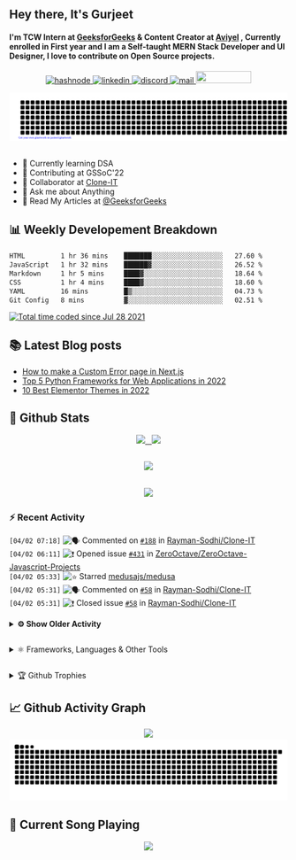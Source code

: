 ## Hey there, It's Gurjeet
#### I'm TCW Intern at [GeeksforGeeks](https://www.geeksforgeeks.org/) & Content Creator at [Aviyel](https://aviyel.com/discussions) , Currently enrolled in First year and I am a Self-taught MERN Stack Developer and UI Designer, I love to contribute on Open Source projects. 

<p align="center">
    <a href="https://gurjeet.hashnode.dev/" target="_blank">
    <img src="https://img.shields.io/badge/@gurjeetsingh-5C87FE?style=for-the-badge&logo=hashnode&logoColor=white" width="130" height="22" alt="hashnode">
    <a href="https://www.linkedin.com/in/gurjeet-singh-virdee-25a476199/" target="_blank">
    <img src="https://img.shields.io/badge/Gurjeet%20Singh%20Virdee-1976D2?style=for-the-badge&logo=linkedin&logoColor=white" width="150" height="22" alt="linkedin">
    <a href="https://discordapp.com/users/916597112882495510" target="_blank">
    <img src="https://img.shields.io/badge/@Guri-5865F2?style=for-the-badge&logo=discord&logoColor=white" width="80" height="22" alt="discord">
    <a href="https://leetcode.com/gurjeetsinghvirdee/" target="_blank">
    <img src="https://img.shields.io/badge/@gurjeetsinghvirdee-FFA116?style=for-the-badge&logo=leetcode&logoColor=white" width="150" height="22" alt="mail">
    <a href = "mailto: gurjeetsinghvirdee@gmail.com" target="_blank"><img src="https://img.shields.io/badge/Say, Hello-D74E43?style=for-the-badge&logo=gmail&logoColor=white" width="100" height="22"></a>
 </p>
 
<p align="center">
    <img src="https://github.com/gurjeetsinghvirdee/gurjeetsinghvirdee/blob/main/gitartwork.svg" />
</p>    
   
 
##         
        
<ul align="left">
  <li> 🏫 Currently learning DSA </li>
  <li> 💜 Contributing at GSSoC'22 </li>
  <li> 🤝 Collaborator at <a href="https://github.com/Rayman-Sodhi/Clone-IT"> Clone-IT </a></li>
  <li> 💬 Ask me about Anything </li>
  <li> 📕 Read My Articles at 
   <a href="https://auth.geeksforgeeks.org/user/gurjeetsinghvirdee/articles" target="_blank">@GeeksforGeeks</a>
 </li>
</ul>  
        
##        
  
## 📊 Weekly Developement Breakdown
  
<!--START_SECTION:waka-->

```text
HTML         1 hr 36 mins    ███████░░░░░░░░░░░░░░░░░░   27.60 %
JavaScript   1 hr 32 mins    ██████▓░░░░░░░░░░░░░░░░░░   26.52 %
Markdown     1 hr 5 mins     ████▓░░░░░░░░░░░░░░░░░░░░   18.64 %
CSS          1 hr 4 mins     ████▓░░░░░░░░░░░░░░░░░░░░   18.60 %
YAML         16 mins         █▒░░░░░░░░░░░░░░░░░░░░░░░   04.73 %
Git Config   8 mins          ▓░░░░░░░░░░░░░░░░░░░░░░░░   02.51 %
```

<!--END_SECTION:waka--> 

<a href="https://wakatime.com/@ff7098eb-56b3-4619-bbbb-86aad0fce365"><img src="https://wakatime.com/badge/user/ff7098eb-56b3-4619-bbbb-86aad0fce365.svg?style=for-the-badge" alt="Total time coded since Jul 28 2021" /></a>
  
    
## 📚 Latest Blog posts
<!-- BLOG-POST-LIST:START -->
- [How to make a Custom Error page in Next.js](https://gurjeet.hashnode.dev/how-to-make-a-custom-error-page-in-nextjs)
- [Top 5 Python Frameworks for Web Applications in 2022](https://gurjeet.hashnode.dev/top-5-python-frameworks-for-web-applications-in-2022)
- [10 Best Elementor Themes in 2022](https://gurjeet.hashnode.dev/10-best-elementor-themes-in-2022)
<!-- BLOG-POST-LIST:END -->  
  
##
        
## 💫 Github Stats
        
<div align="center">
 <a href="https://github-readme-streak-stats.herokuapp.com/?user=gurjeetsinghvirdee&theme=synthwave" target="_blank">
   <img width="45%" src="https://github-readme-streak-stats.herokuapp.com/?user=gurjeetsinghvirdee&theme=synthwave" /> &nbsp;
 </a>
    
 <a href="https://github-readme-stats.vercel.app/api?username=gurjeetsinghvirdee&show_icons=true&theme=synthwave&include_all_commits=true" target="_blank">
  <img width="45%" src="https://github-readme-stats.vercel.app/api?username=gurjeetsinghvirdee&show_icons=true&theme=synthwave&include_all_commits=true" />
 </a>
</div>      
  
##
        
<div align="center">
   <a href="https://github-readme-stats.vercel.app/api/top-langs/?username=gurjeetsinghvirdee&layout=compact&hide=html&theme=synthwave" target="_blank">
       <img width="43%" src="https://github-readme-stats.vercel.app/api/top-langs/?username=gurjeetsinghvirdee&layout=compact&&theme=synthwave" />  
   </a> 
</div>   

##        
  
<p align="center">
  <img src="https://github-profile-summary-cards.vercel.app/api/cards/profile-details?username=gurjeetsinghvirdee&theme=dracula&hide_border=true" />
</p>
        
### ⚡ Recent Activity     
        
<!--START_SECTION:activity-->  
`[04/02 07:18]` <img alt="🗣" src="https://github.com/cheesits456/github-activity-readme/raw/master/icons/comment.png" align="top" height="18"> Commented on [`#188`](https://github.com//Rayman-Sodhi/Clone-IT/issues/188 'Title: Add a CodePen Clone ') in [Rayman-Sodhi/Clone-IT](https://github.com/Rayman-Sodhi/Clone-IT)  
`[04/02 06:11]` <img alt="❗️" src="https://github.com/cheesits456/github-activity-readme/raw/master/icons/issue.png" align="top" height="18"> Opened issue [`#431`](https://github.com//ZeroOctave/ZeroOctave-Javascript-Projects/issues/431 'Add 2048 game') in [ZeroOctave/ZeroOctave-Javascript-Projects](https://github.com/ZeroOctave/ZeroOctave-Javascript-Projects)  
`[04/02 05:33]` <img alt="⭐" src="https://github.com/cheesits456/github-activity-readme/raw/master/icons/star.png" align="top" height="18"> Starred [medusajs/medusa](https://github.com/medusajs/medusa)  
`[04/02 05:31]` <img alt="🗣" src="https://github.com/cheesits456/github-activity-readme/raw/master/icons/comment.png" align="top" height="18"> Commented on [`#58`](https://github.com//Rayman-Sodhi/Clone-IT/issues/58 'Confirmed password not hidden') in [Rayman-Sodhi/Clone-IT](https://github.com/Rayman-Sodhi/Clone-IT)  
`[04/02 05:31]` <img alt="❗️" src="https://github.com/cheesits456/github-activity-readme/raw/master/icons/issue.png" align="top" height="18"> Closed issue [`#58`](https://github.com//Rayman-Sodhi/Clone-IT/issues/58 'Confirmed password not hidden') in [Rayman-Sodhi/Clone-IT](https://github.com/Rayman-Sodhi/Clone-IT)  

<details><summary><b> ⚙️ Show Older Activity</b></summary>

`[04/02 05:29]` <img alt="❗️" src="https://github.com/cheesits456/github-activity-readme/raw/master/icons/issue.png" align="top" height="18"> Closed issue [`#236`](https://github.com//Rayman-Sodhi/Clone-IT/issues/236 'Add Instagram Clone ') in [Rayman-Sodhi/Clone-IT](https://github.com/Rayman-Sodhi/Clone-IT)  
`[04/02 05:29]` <img alt="🗣" src="https://github.com/cheesits456/github-activity-readme/raw/master/icons/comment.png" align="top" height="18"> Commented on [`#236`](https://github.com//Rayman-Sodhi/Clone-IT/issues/236 'Add Instagram Clone ') in [Rayman-Sodhi/Clone-IT](https://github.com/Rayman-Sodhi/Clone-IT)  
`[04/02 04:34]` <img alt="❗️" src="https://github.com/cheesits456/github-activity-readme/raw/master/icons/issue.png" align="top" height="18"> Closed issue [`#214`](https://github.com//Rayman-Sodhi/Clone-IT/issues/214 'Create: Kali.org Homepage Clone') in [Rayman-Sodhi/Clone-IT](https://github.com/Rayman-Sodhi/Clone-IT)  
`[04/02 04:33]` <img alt="📝" src="https://github.com/cheesits456/github-activity-readme/raw/master/icons/commit.png" align="top" height="18"> Made `2` commits in [Rayman-Sodhi/Clone-IT](https://github.com/Rayman-Sodhi/Clone-IT)  
`[04/02 04:33]` <img alt="🎉" src="https://github.com/cheesits456/github-activity-readme/raw/master/icons/merge.png" align="top" height="18"> Merged PR [`#235`](https://github.com//Rayman-Sodhi/Clone-IT/pull/235 'kali-org-homepage-clone') in [Rayman-Sodhi/Clone-IT](https://github.com/Rayman-Sodhi/Clone-IT)  
`[04/02 04:33]` <img alt="🔍" src="https://github.com/cheesits456/github-activity-readme/raw/master/icons/review.png" align="top" height="18"> Reviewed [`#235`](https://github.com//Rayman-Sodhi/Clone-IT/pull/235 'kali-org-homepage-clone') in [Rayman-Sodhi/Clone-IT](https://github.com/Rayman-Sodhi/Clone-IT)  
`[04/01 21:46]` <img alt="❗️" src="https://github.com/cheesits456/github-activity-readme/raw/master/icons/issue.png" align="top" height="18"> Opened issue [`#279`](https://github.com//surajm-333/Ace-The-FrontEnd/issues/279 'Add Amazon Clone') in [surajm-333/Ace-The-FrontEnd](https://github.com/surajm-333/Ace-The-FrontEnd)  
`[04/01 21:41]` <img alt="❗️" src="https://github.com/cheesits456/github-activity-readme/raw/master/icons/issue.png" align="top" height="18"> Opened issue [`#254`](https://github.com//abhijeet007rocks8/Dev-Scripts/issues/254 '3d Layered Effect') in [abhijeet007rocks8/Dev-Scripts](https://github.com/abhijeet007rocks8/Dev-Scripts)  
`[04/01 21:39]` <img alt="❗️" src="https://github.com/cheesits456/github-activity-readme/raw/master/icons/issue.png" align="top" height="18"> Opened issue [`#253`](https://github.com//abhijeet007rocks8/Dev-Scripts/issues/253 'Add Todo App') in [abhijeet007rocks8/Dev-Scripts](https://github.com/abhijeet007rocks8/Dev-Scripts)  
`[04/01 21:35]` <img alt="🗣" src="https://github.com/cheesits456/github-activity-readme/raw/master/icons/comment.png" align="top" height="18"> Commented on [`#234`](https://github.com//Rayman-Sodhi/Clone-IT/issues/234 'Add Amazon Clone') in [Rayman-Sodhi/Clone-IT](https://github.com/Rayman-Sodhi/Clone-IT)  
`[04/01 21:34]` <img alt="❗️" src="https://github.com/cheesits456/github-activity-readme/raw/master/icons/issue.png" align="top" height="18"> Opened issue [`#234`](https://github.com//Rayman-Sodhi/Clone-IT/issues/234 'Add Amazon Clone') in [Rayman-Sodhi/Clone-IT](https://github.com/Rayman-Sodhi/Clone-IT)  
`[04/01 20:57]` <img alt="📝" src="https://github.com/cheesits456/github-activity-readme/raw/master/icons/commit.png" align="top" height="18"> Made `1` commit in [gurjeetsinghvirdee/Dev-Scripts](https://github.com/gurjeetsinghvirdee/Dev-Scripts)  
`[04/01 20:53]` <img alt="✅" src="https://github.com/cheesits456/github-activity-readme/raw/master/icons/pr-open.png" align="top" height="18"> Opened PR [`#250`](https://github.com//abhijeet007rocks8/Dev-Scripts/pull/250 '2048 game clone added') in [abhijeet007rocks8/Dev-Scripts](https://github.com/abhijeet007rocks8/Dev-Scripts)  
`[04/01 20:49]` <img alt="📂" src="https://github.com/cheesits456/github-activity-readme/raw/master/icons/create-branch.png" align="top" height="18"> Created branch [`2048`](https://github.com/gurjeetsinghvirdee/Dev-Scripts/tree/2048) in [gurjeetsinghvirdee/Dev-Scripts](https://github.com/gurjeetsinghvirdee/Dev-Scripts)  
`[04/01 20:15]` <img alt="❗️" src="https://github.com/cheesits456/github-activity-readme/raw/master/icons/issue.png" align="top" height="18"> Opened issue [`#249`](https://github.com//abhijeet007rocks8/Dev-Scripts/issues/249 'Add Amazon Clone') in [abhijeet007rocks8/Dev-Scripts](https://github.com/abhijeet007rocks8/Dev-Scripts)  
`[04/01 20:02]` <img alt="📝" src="https://github.com/cheesits456/github-activity-readme/raw/master/icons/commit.png" align="top" height="18"> Made `2` commits in [gurjeetsinghvirdee/Dev-Scripts](https://github.com/gurjeetsinghvirdee/Dev-Scripts)  
`[04/01 19:57]` <img alt="📝" src="https://github.com/cheesits456/github-activity-readme/raw/master/icons/commit.png" align="top" height="18"> Made `2` commits in [gurjeetsinghvirdee/gurjeetsinghvirdee](https://github.com/gurjeetsinghvirdee/gurjeetsinghvirdee)  
`[04/01 19:36]` <img alt="🗣" src="https://github.com/cheesits456/github-activity-readme/raw/master/icons/comment.png" align="top" height="18"> Commented on [`#233`](https://github.com//Rayman-Sodhi/Clone-IT/issues/233 'Clones linked') in [Rayman-Sodhi/Clone-IT](https://github.com/Rayman-Sodhi/Clone-IT)  
`[04/01 19:28]` <img alt="📝" src="https://github.com/cheesits456/github-activity-readme/raw/master/icons/commit.png" align="top" height="18"> Made `4` commits in [gurjeetsinghvirdee/Clone-IT](https://github.com/gurjeetsinghvirdee/Clone-IT)  
`[04/01 18:50]` <img alt="🗣" src="https://github.com/cheesits456/github-activity-readme/raw/master/icons/comment.png" align="top" height="18"> Commented on [`#150`](https://github.com//Rayman-Sodhi/Clone-IT/issues/150 'Add some new features in FAQ page') in [Rayman-Sodhi/Clone-IT](https://github.com/Rayman-Sodhi/Clone-IT)  
`[04/01 18:49]` <img alt="🗣" src="https://github.com/cheesits456/github-activity-readme/raw/master/icons/comment.png" align="top" height="18"> Commented on [`#150`](https://github.com//Rayman-Sodhi/Clone-IT/issues/150 'Add some new features in FAQ page') in [Rayman-Sodhi/Clone-IT](https://github.com/Rayman-Sodhi/Clone-IT)  
`[04/01 18:31]` <img alt="📝" src="https://github.com/cheesits456/github-activity-readme/raw/master/icons/commit.png" align="top" height="18"> Made `1` commit in [gurjeetsinghvirdee/Clone-IT](https://github.com/gurjeetsinghvirdee/Clone-IT)  
`[04/01 17:42]` <img alt="✅" src="https://github.com/cheesits456/github-activity-readme/raw/master/icons/pr-open.png" align="top" height="18"> Opened PR [`#233`](https://github.com//Rayman-Sodhi/Clone-IT/pull/233 'Clones linked') in [Rayman-Sodhi/Clone-IT](https://github.com/Rayman-Sodhi/Clone-IT)  
`[04/01 17:37]` <img alt="📝" src="https://github.com/cheesits456/github-activity-readme/raw/master/icons/commit.png" align="top" height="18"> Made `86` commits in [gurjeetsinghvirdee/Clone-IT](https://github.com/gurjeetsinghvirdee/Clone-IT)  
`[04/01 15:20]` <img alt="❗️" src="https://github.com/cheesits456/github-activity-readme/raw/master/icons/issue.png" align="top" height="18"> Closed issue [`#227`](https://github.com//abhijeet007rocks8/Dev-Scripts/issues/227 'Google Search Engine Clone ') in [abhijeet007rocks8/Dev-Scripts](https://github.com/abhijeet007rocks8/Dev-Scripts)  
`[04/01 15:18]` <img alt="❗️" src="https://github.com/cheesits456/github-activity-readme/raw/master/icons/issue.png" align="top" height="18"> Opened issue [`#241`](https://github.com//abhijeet007rocks8/Dev-Scripts/issues/241 'add 2048 game ') in [abhijeet007rocks8/Dev-Scripts](https://github.com/abhijeet007rocks8/Dev-Scripts)  
`[04/01 15:09]` <img alt="🗣" src="https://github.com/cheesits456/github-activity-readme/raw/master/icons/comment.png" align="top" height="18"> Commented on [`#232`](https://github.com//Rayman-Sodhi/Clone-IT/issues/232 'link cloned projects') in [Rayman-Sodhi/Clone-IT](https://github.com/Rayman-Sodhi/Clone-IT)  
`[04/01 15:09]` <img alt="❗️" src="https://github.com/cheesits456/github-activity-readme/raw/master/icons/issue.png" align="top" height="18"> Opened issue [`#232`](https://github.com//Rayman-Sodhi/Clone-IT/issues/232 'link cloned projects') in [Rayman-Sodhi/Clone-IT](https://github.com/Rayman-Sodhi/Clone-IT)  
`[04/01 14:55]` <img alt="🗣" src="https://github.com/cheesits456/github-activity-readme/raw/master/icons/comment.png" align="top" height="18"> Commented on [`#231`](https://github.com//Rayman-Sodhi/Clone-IT/issues/231 'Twitch Homepage Clone') in [Rayman-Sodhi/Clone-IT](https://github.com/Rayman-Sodhi/Clone-IT)  
`[04/01 14:55]` <img alt="🗣" src="https://github.com/cheesits456/github-activity-readme/raw/master/icons/comment.png" align="top" height="18"> Commented on [`#231`](https://github.com//Rayman-Sodhi/Clone-IT/issues/231 'Twitch Homepage Clone') in [Rayman-Sodhi/Clone-IT](https://github.com/Rayman-Sodhi/Clone-IT)  
`[04/01 14:53]` <img alt="📂" src="https://github.com/cheesits456/github-activity-readme/raw/master/icons/create-branch.png" align="top" height="18"> Created branch [`master`](https://github.com/gurjeetsinghvirdee/2048-game/tree/master) in [gurjeetsinghvirdee/2048-game](https://github.com/gurjeetsinghvirdee/2048-game)  
`[04/01 14:35]` <img alt="➕" src="https://github.com/cheesits456/github-activity-readme/raw/master/icons/create-repo.png" align="top" height="18"> Created repository [gurjeetsinghvirdee/2048-game](https://github.com/gurjeetsinghvirdee/2048-game)  
`[04/01 14:20]` <img alt="❗️" src="https://github.com/cheesits456/github-activity-readme/raw/master/icons/issue.png" align="top" height="18"> Closed issue [`#6`](https://github.com//gurjeetsinghvirdee/gurjeetsinghvirdee/issues/6 'feat: demo') in [gurjeetsinghvirdee/gurjeetsinghvirdee](https://github.com/gurjeetsinghvirdee/gurjeetsinghvirdee)  
`[04/01 14:19]` <img alt="❗️" src="https://github.com/cheesits456/github-activity-readme/raw/master/icons/issue.png" align="top" height="18"> Opened issue [`#6`](https://github.com//gurjeetsinghvirdee/gurjeetsinghvirdee/issues/6 'feat: demo') in [gurjeetsinghvirdee/gurjeetsinghvirdee](https://github.com/gurjeetsinghvirdee/gurjeetsinghvirdee)  
`[04/01 14:18]` <img alt="❗️" src="https://github.com/cheesits456/github-activity-readme/raw/master/icons/issue.png" align="top" height="18"> Closed issue [`#5`](https://github.com//gurjeetsinghvirdee/gurjeetsinghvirdee/issues/5 'contributor: add project') in [gurjeetsinghvirdee/gurjeetsinghvirdee](https://github.com/gurjeetsinghvirdee/gurjeetsinghvirdee)  
`[04/01 14:17]` <img alt="❗️" src="https://github.com/cheesits456/github-activity-readme/raw/master/icons/issue.png" align="top" height="18"> Opened issue [`#5`](https://github.com//gurjeetsinghvirdee/gurjeetsinghvirdee/issues/5 'contributor: add project') in [gurjeetsinghvirdee/gurjeetsinghvirdee](https://github.com/gurjeetsinghvirdee/gurjeetsinghvirdee)  
`[04/01 14:13]` <img alt="📝" src="https://github.com/cheesits456/github-activity-readme/raw/master/icons/commit.png" align="top" height="18"> Made `3` commits in [gurjeetsinghvirdee/gurjeetsinghvirdee](https://github.com/gurjeetsinghvirdee/gurjeetsinghvirdee)  
`[04/01 14:06]` <img alt="🗣" src="https://github.com/cheesits456/github-activity-readme/raw/master/icons/comment.png" align="top" height="18"> Commented on [`#4`](https://github.com//gurjeetsinghvirdee/gurjeetsinghvirdee/issues/4 'testing') in [gurjeetsinghvirdee/gurjeetsinghvirdee](https://github.com/gurjeetsinghvirdee/gurjeetsinghvirdee)  
`[04/01 14:06]` <img alt="❗️" src="https://github.com/cheesits456/github-activity-readme/raw/master/icons/issue.png" align="top" height="18"> Closed issue [`#4`](https://github.com//gurjeetsinghvirdee/gurjeetsinghvirdee/issues/4 'testing') in [gurjeetsinghvirdee/gurjeetsinghvirdee](https://github.com/gurjeetsinghvirdee/gurjeetsinghvirdee)  
`[04/01 14:06]` <img alt="📝" src="https://github.com/cheesits456/github-activity-readme/raw/master/icons/commit.png" align="top" height="18"> Made `1` commit in [gurjeetsinghvirdee/gurjeetsinghvirdee](https://github.com/gurjeetsinghvirdee/gurjeetsinghvirdee)  
`[04/01 14:02]` <img alt="❗️" src="https://github.com/cheesits456/github-activity-readme/raw/master/icons/issue.png" align="top" height="18"> Opened issue [`#4`](https://github.com//gurjeetsinghvirdee/gurjeetsinghvirdee/issues/4 'testing') in [gurjeetsinghvirdee/gurjeetsinghvirdee](https://github.com/gurjeetsinghvirdee/gurjeetsinghvirdee)  
`[04/01 13:59]` <img alt="📝" src="https://github.com/cheesits456/github-activity-readme/raw/master/icons/commit.png" align="top" height="18"> Made `1` commit in [gurjeetsinghvirdee/gurjeetsinghvirdee](https://github.com/gurjeetsinghvirdee/gurjeetsinghvirdee)  
`[04/01 13:53]` <img alt="🗣" src="https://github.com/cheesits456/github-activity-readme/raw/master/icons/comment.png" align="top" height="18"> Commented on [`#229`](https://github.com//Rayman-Sodhi/Clone-IT/issues/229 'Auto assign issue ') in [Rayman-Sodhi/Clone-IT](https://github.com/Rayman-Sodhi/Clone-IT)  
`[04/01 13:52]` <img alt="❗️" src="https://github.com/cheesits456/github-activity-readme/raw/master/icons/issue.png" align="top" height="18"> Closed issue [`#230`](https://github.com//Rayman-Sodhi/Clone-IT/issues/230 'demo') in [Rayman-Sodhi/Clone-IT](https://github.com/Rayman-Sodhi/Clone-IT)  
`[04/01 13:52]` <img alt="🗣" src="https://github.com/cheesits456/github-activity-readme/raw/master/icons/comment.png" align="top" height="18"> Commented on [`#230`](https://github.com//Rayman-Sodhi/Clone-IT/issues/230 'demo') in [Rayman-Sodhi/Clone-IT](https://github.com/Rayman-Sodhi/Clone-IT)  
`[04/01 13:51]` <img alt="🗣" src="https://github.com/cheesits456/github-activity-readme/raw/master/icons/comment.png" align="top" height="18"> Commented on [`#230`](https://github.com//Rayman-Sodhi/Clone-IT/issues/230 'demo') in [Rayman-Sodhi/Clone-IT](https://github.com/Rayman-Sodhi/Clone-IT)  
`[04/01 13:50]` <img alt="❗️" src="https://github.com/cheesits456/github-activity-readme/raw/master/icons/issue.png" align="top" height="18"> Opened issue [`#230`](https://github.com//Rayman-Sodhi/Clone-IT/issues/230 'demo') in [Rayman-Sodhi/Clone-IT](https://github.com/Rayman-Sodhi/Clone-IT)  
`[04/01 13:49]` <img alt="📝" src="https://github.com/cheesits456/github-activity-readme/raw/master/icons/commit.png" align="top" height="18"> Made `1` commit in [gurjeetsinghvirdee/Clone-IT](https://github.com/gurjeetsinghvirdee/Clone-IT)  
`[04/01 13:48]` <img alt="🗣" src="https://github.com/cheesits456/github-activity-readme/raw/master/icons/comment.png" align="top" height="18"> Commented on [`#227`](https://github.com//abhijeet007rocks8/Dev-Scripts/issues/227 'Google Search Engine Clone ') in [abhijeet007rocks8/Dev-Scripts](https://github.com/abhijeet007rocks8/Dev-Scripts)  
`[04/01 13:45]` <img alt="🗣" src="https://github.com/cheesits456/github-activity-readme/raw/master/icons/comment.png" align="top" height="18"> Commented on [`#225`](https://github.com//Rayman-Sodhi/Clone-IT/issues/225 '2048 game ') in [Rayman-Sodhi/Clone-IT](https://github.com/Rayman-Sodhi/Clone-IT)  
`[04/01 13:44]` <img alt="🗣" src="https://github.com/cheesits456/github-activity-readme/raw/master/icons/comment.png" align="top" height="18"> Commented on [`#225`](https://github.com//Rayman-Sodhi/Clone-IT/issues/225 '2048 game ') in [Rayman-Sodhi/Clone-IT](https://github.com/Rayman-Sodhi/Clone-IT)  
`[04/01 13:43]` <img alt="🎉" src="https://github.com/cheesits456/github-activity-readme/raw/master/icons/merge.png" align="top" height="18"> Merged PR [`#225`](https://github.com//Rayman-Sodhi/Clone-IT/pull/225 '2048 game ') in [Rayman-Sodhi/Clone-IT](https://github.com/Rayman-Sodhi/Clone-IT)  
`[04/01 13:43]` <img alt="❗️" src="https://github.com/cheesits456/github-activity-readme/raw/master/icons/issue.png" align="top" height="18"> Closed issue [`#224`](https://github.com//Rayman-Sodhi/Clone-IT/issues/224 'Add 2048 game') in [Rayman-Sodhi/Clone-IT](https://github.com/Rayman-Sodhi/Clone-IT)  
`[04/01 13:43]` <img alt="📝" src="https://github.com/cheesits456/github-activity-readme/raw/master/icons/commit.png" align="top" height="18"> Made `3` commits in [Rayman-Sodhi/Clone-IT](https://github.com/Rayman-Sodhi/Clone-IT)  
`[04/01 13:43]` <img alt="🎉" src="https://github.com/cheesits456/github-activity-readme/raw/master/icons/merge.png" align="top" height="18"> Merged PR [`#229`](https://github.com//Rayman-Sodhi/Clone-IT/pull/229 'Auto assign issue ') in [Rayman-Sodhi/Clone-IT](https://github.com/Rayman-Sodhi/Clone-IT)  
`[04/01 13:43]` <img alt="❗️" src="https://github.com/cheesits456/github-activity-readme/raw/master/icons/issue.png" align="top" height="18"> Closed issue [`#226`](https://github.com//Rayman-Sodhi/Clone-IT/issues/226 'Updating Workflows') in [Rayman-Sodhi/Clone-IT](https://github.com/Rayman-Sodhi/Clone-IT)  
`[04/01 13:42]` <img alt="🗣" src="https://github.com/cheesits456/github-activity-readme/raw/master/icons/comment.png" align="top" height="18"> Commented on [`#229`](https://github.com//Rayman-Sodhi/Clone-IT/issues/229 'Auto assign issue ') in [Rayman-Sodhi/Clone-IT](https://github.com/Rayman-Sodhi/Clone-IT)  
`[04/01 13:42]` <img alt="🗣" src="https://github.com/cheesits456/github-activity-readme/raw/master/icons/comment.png" align="top" height="18"> Commented on [`#228`](https://github.com//Rayman-Sodhi/Clone-IT/issues/228 'Title: Styling Discord clone') in [Rayman-Sodhi/Clone-IT](https://github.com/Rayman-Sodhi/Clone-IT)  
`[04/01 13:41]` <img alt="🗣" src="https://github.com/cheesits456/github-activity-readme/raw/master/icons/comment.png" align="top" height="18"> Commented on [`#227`](https://github.com//Rayman-Sodhi/Clone-IT/issues/227 'Image carousel in KFC Clone') in [Rayman-Sodhi/Clone-IT](https://github.com/Rayman-Sodhi/Clone-IT)  
`[04/01 13:37]` <img alt="✅" src="https://github.com/cheesits456/github-activity-readme/raw/master/icons/pr-open.png" align="top" height="18"> Opened PR [`#229`](https://github.com//Rayman-Sodhi/Clone-IT/pull/229 'Auto assign issue ') in [Rayman-Sodhi/Clone-IT](https://github.com/Rayman-Sodhi/Clone-IT)  
`[04/01 13:35]` <img alt="📂" src="https://github.com/cheesits456/github-activity-readme/raw/master/icons/create-branch.png" align="top" height="18"> Created branch [`workflows`](https://github.com/gurjeetsinghvirdee/Clone-IT/tree/workflows) in [gurjeetsinghvirdee/Clone-IT](https://github.com/gurjeetsinghvirdee/Clone-IT)  
`[04/01 13:18]` <img alt="🗣" src="https://github.com/cheesits456/github-activity-readme/raw/master/icons/comment.png" align="top" height="18"> Commented on [`#226`](https://github.com//Rayman-Sodhi/Clone-IT/issues/226 'Updating Workflows') in [Rayman-Sodhi/Clone-IT](https://github.com/Rayman-Sodhi/Clone-IT)  
`[04/01 13:17]` <img alt="❗️" src="https://github.com/cheesits456/github-activity-readme/raw/master/icons/issue.png" align="top" height="18"> Opened issue [`#226`](https://github.com//Rayman-Sodhi/Clone-IT/issues/226 'Updating Workflows') in [Rayman-Sodhi/Clone-IT](https://github.com/Rayman-Sodhi/Clone-IT)  
`[04/01 10:28]` <img alt="✅" src="https://github.com/cheesits456/github-activity-readme/raw/master/icons/pr-open.png" align="top" height="18"> Opened PR [`#225`](https://github.com//Rayman-Sodhi/Clone-IT/pull/225 '2048 game ') in [Rayman-Sodhi/Clone-IT](https://github.com/Rayman-Sodhi/Clone-IT)  
`[04/01 10:20]` <img alt="📝" src="https://github.com/cheesits456/github-activity-readme/raw/master/icons/commit.png" align="top" height="18"> Made `8` commits in [gurjeetsinghvirdee/Clone-IT](https://github.com/gurjeetsinghvirdee/Clone-IT)  
`[04/01 09:09]` <img alt="❗️" src="https://github.com/cheesits456/github-activity-readme/raw/master/icons/issue.png" align="top" height="18"> Opened issue [`#224`](https://github.com//Rayman-Sodhi/Clone-IT/issues/224 'Add 2048 game') in [Rayman-Sodhi/Clone-IT](https://github.com/Rayman-Sodhi/Clone-IT)  
`[04/01 08:55]` <img alt="📝" src="https://github.com/cheesits456/github-activity-readme/raw/master/icons/commit.png" align="top" height="18"> Made `21` commits in [gurjeetsinghvirdee/gssoc-website-new](https://github.com/gurjeetsinghvirdee/gssoc-website-new)  
`[04/01 08:10]` <img alt="🗣" src="https://github.com/cheesits456/github-activity-readme/raw/master/icons/comment.png" align="top" height="18"> Commented on [`#403`](https://github.com//khushi-purwar/WebDev-ProjectKart/issues/403 'Add Google Search Clone') in [khushi-purwar/WebDev-ProjectKart](https://github.com/khushi-purwar/WebDev-ProjectKart)  
`[04/01 08:07]` <img alt="🍴" src="https://github.com/cheesits456/github-activity-readme/raw/master/icons/fork.png" align="top" height="18"> Forked [khushi-purwar/WebDev-ProjectKart](https://github.com/khushi-purwar/WebDev-ProjectKart) to [gurjeetsinghvirdee/WebDev-ProjectKart](https://github.com/gurjeetsinghvirdee/WebDev-ProjectKart)  
`[04/01 08:05]` <img alt="❗️" src="https://github.com/cheesits456/github-activity-readme/raw/master/icons/issue.png" align="top" height="18"> Opened issue [`#403`](https://github.com//khushi-purwar/WebDev-ProjectKart/issues/403 'Add Google Search Clone') in [khushi-purwar/WebDev-ProjectKart](https://github.com/khushi-purwar/WebDev-ProjectKart)  
`[04/01 07:56]` <img alt="❗️" src="https://github.com/cheesits456/github-activity-readme/raw/master/icons/issue.png" align="top" height="18"> Opened issue [`#273`](https://github.com//surajm-333/Ace-The-FrontEnd/issues/273 'Add 2048 game') in [surajm-333/Ace-The-FrontEnd](https://github.com/surajm-333/Ace-The-FrontEnd)  
`[04/01 07:31]` <img alt="❗️" src="https://github.com/cheesits456/github-activity-readme/raw/master/icons/issue.png" align="top" height="18"> Opened issue [`#228`](https://github.com//abhijeet007rocks8/Dev-Scripts/issues/228 'add workflows') in [abhijeet007rocks8/Dev-Scripts](https://github.com/abhijeet007rocks8/Dev-Scripts)  
`[04/01 07:27]` <img alt="🍴" src="https://github.com/cheesits456/github-activity-readme/raw/master/icons/fork.png" align="top" height="18"> Forked [abhijeet007rocks8/Dev-Scripts](https://github.com/abhijeet007rocks8/Dev-Scripts) to [gurjeetsinghvirdee/Dev-Scripts](https://github.com/gurjeetsinghvirdee/Dev-Scripts)  
`[04/01 07:25]` <img alt="❗️" src="https://github.com/cheesits456/github-activity-readme/raw/master/icons/issue.png" align="top" height="18"> Opened issue [`#227`](https://github.com//abhijeet007rocks8/Dev-Scripts/issues/227 'Google Search Engine Clone ') in [abhijeet007rocks8/Dev-Scripts](https://github.com/abhijeet007rocks8/Dev-Scripts)  
`[04/01 07:06]` <img alt="📝" src="https://github.com/cheesits456/github-activity-readme/raw/master/icons/commit.png" align="top" height="18"> Made `209` commits in [gurjeetsinghvirdee/Ace-The-FrontEnd](https://github.com/gurjeetsinghvirdee/Ace-The-FrontEnd)  
`[04/01 07:04]` <img alt="📝" src="https://github.com/cheesits456/github-activity-readme/raw/master/icons/commit.png" align="top" height="18"> Made `7` commits in [gurjeetsinghvirdee/Amazing-Js-Projects](https://github.com/gurjeetsinghvirdee/Amazing-Js-Projects)  
`[04/01 07:01]` <img alt="🍴" src="https://github.com/cheesits456/github-activity-readme/raw/master/icons/fork.png" align="top" height="18"> Forked [ZeroOctave/ZeroOctave-Javascript-Projects](https://github.com/ZeroOctave/ZeroOctave-Javascript-Projects) to [gurjeetsinghvirdee/ZeroOctave-Javascript-Projects](https://github.com/gurjeetsinghvirdee/ZeroOctave-Javascript-Projects)  
`[04/01 06:17]` <img alt="❗️" src="https://github.com/cheesits456/github-activity-readme/raw/master/icons/issue.png" align="top" height="18"> Opened issue [`#425`](https://github.com//ZeroOctave/ZeroOctave-Javascript-Projects/issues/425 'Add Google Clone') in [ZeroOctave/ZeroOctave-Javascript-Projects](https://github.com/ZeroOctave/ZeroOctave-Javascript-Projects)  
`[03/31 17:27]` <img alt="🗣" src="https://github.com/cheesits456/github-activity-readme/raw/master/icons/comment.png" align="top" height="18"> Commented on [`#190`](https://github.com//Rayman-Sodhi/Clone-IT/issues/190 'AppleClone TV&Home Page ') in [Rayman-Sodhi/Clone-IT](https://github.com/Rayman-Sodhi/Clone-IT)  
`[03/31 16:30]` <img alt="📝" src="https://github.com/cheesits456/github-activity-readme/raw/master/icons/commit.png" align="top" height="18"> Made `2` commits in [Rayman-Sodhi/Clone-IT](https://github.com/Rayman-Sodhi/Clone-IT)  
`[03/31 16:30]` <img alt="🎉" src="https://github.com/cheesits456/github-activity-readme/raw/master/icons/merge.png" align="top" height="18"> Merged PR [`#223`](https://github.com//Rayman-Sodhi/Clone-IT/pull/223 'Added microsoft teams page clone files') in [Rayman-Sodhi/Clone-IT](https://github.com/Rayman-Sodhi/Clone-IT)  
`[03/31 16:30]` <img alt="❗️" src="https://github.com/cheesits456/github-activity-readme/raw/master/icons/issue.png" align="top" height="18"> Closed issue [`#165`](https://github.com//Rayman-Sodhi/Clone-IT/issues/165 'Teams page from Microsoft Teams') in [Rayman-Sodhi/Clone-IT](https://github.com/Rayman-Sodhi/Clone-IT)  
`[03/31 16:30]` <img alt="🗣" src="https://github.com/cheesits456/github-activity-readme/raw/master/icons/comment.png" align="top" height="18"> Commented on [`#223`](https://github.com//Rayman-Sodhi/Clone-IT/issues/223 'Added microsoft teams page clone files') in [Rayman-Sodhi/Clone-IT](https://github.com/Rayman-Sodhi/Clone-IT)  
`[03/31 16:29]` <img alt="🔍" src="https://github.com/cheesits456/github-activity-readme/raw/master/icons/review.png" align="top" height="18"> Reviewed [`#223`](https://github.com//Rayman-Sodhi/Clone-IT/pull/223 'Added microsoft teams page clone files') in [Rayman-Sodhi/Clone-IT](https://github.com/Rayman-Sodhi/Clone-IT)  
`[03/31 06:19]` <img alt="⭐" src="https://github.com/cheesits456/github-activity-readme/raw/master/icons/star.png" align="top" height="18"> Starred [getify/You-Dont-Know-JS](https://github.com/getify/You-Dont-Know-JS)  
`[03/31 04:31]` <img alt="📝" src="https://github.com/cheesits456/github-activity-readme/raw/master/icons/commit.png" align="top" height="18"> Made `3` commits in [gurjeetsinghvirdee/gurjeetsinghvirdee](https://github.com/gurjeetsinghvirdee/gurjeetsinghvirdee)  
`[03/31 04:31]` <img alt="🎉" src="https://github.com/cheesits456/github-activity-readme/raw/master/icons/merge.png" align="top" height="18"> Merged PR [`#3`](https://github.com//gurjeetsinghvirdee/gurjeetsinghvirdee/pull/3 '[ImgBot] Optimize images') in [gurjeetsinghvirdee/gurjeetsinghvirdee](https://github.com/gurjeetsinghvirdee/gurjeetsinghvirdee)  
`[03/30 19:32]` <img alt="⭐" src="https://github.com/cheesits456/github-activity-readme/raw/master/icons/star.png" align="top" height="18"> Starred [airbnb/javascript](https://github.com/airbnb/javascript)  
`[03/30 19:31]` <img alt="🍴" src="https://github.com/cheesits456/github-activity-readme/raw/master/icons/fork.png" align="top" height="18"> Forked [airbnb/javascript](https://github.com/airbnb/javascript) to [gurjeetsinghvirdee/javascript](https://github.com/gurjeetsinghvirdee/javascript)  
`[03/30 19:26]` <img alt="📝" src="https://github.com/cheesits456/github-activity-readme/raw/master/icons/commit.png" align="top" height="18"> Made `9` commits in [gurjeetsinghvirdee/gurjeetsinghvirdee](https://github.com/gurjeetsinghvirdee/gurjeetsinghvirdee)  
`[03/30 18:24]` <img alt="📝" src="https://github.com/cheesits456/github-activity-readme/raw/master/icons/commit.png" align="top" height="18"> Made `8` commits in [gurjeetsinghvirdee/Suvraneel](https://github.com/gurjeetsinghvirdee/Suvraneel)  
`[03/30 17:44]` <img alt="🗣" src="https://github.com/cheesits456/github-activity-readme/raw/master/icons/comment.png" align="top" height="18"> Commented on [`#222`](https://github.com//Rayman-Sodhi/Clone-IT/issues/222 'Add Instagram Clone') in [Rayman-Sodhi/Clone-IT](https://github.com/Rayman-Sodhi/Clone-IT)  
`[03/30 17:28]` <img alt="📝" src="https://github.com/cheesits456/github-activity-readme/raw/master/icons/commit.png" align="top" height="18"> Made `2` commits in [gurjeetsinghvirdee/gurjeetsinghvirdee](https://github.com/gurjeetsinghvirdee/gurjeetsinghvirdee)  
`[03/30 17:16]` <img alt="❗️" src="https://github.com/cheesits456/github-activity-readme/raw/master/icons/issue.png" align="top" height="18"> Opened issue [`#222`](https://github.com//Rayman-Sodhi/Clone-IT/issues/222 'Add Instagram Clone') in [Rayman-Sodhi/Clone-IT](https://github.com/Rayman-Sodhi/Clone-IT)  
`[03/30 17:11]` <img alt="❗️" src="https://github.com/cheesits456/github-activity-readme/raw/master/icons/issue.png" align="top" height="18"> Reopened issue [`#167`](https://github.com//Rayman-Sodhi/Clone-IT/issues/167 'Make a Hamburger in Navbar ') in [Rayman-Sodhi/Clone-IT](https://github.com/Rayman-Sodhi/Clone-IT)  
`[03/30 17:05]` <img alt="📝" src="https://github.com/cheesits456/github-activity-readme/raw/master/icons/commit.png" align="top" height="18"> Made `4` commits in [Rayman-Sodhi/Clone-IT](https://github.com/Rayman-Sodhi/Clone-IT)  
`[03/30 17:05]` <img alt="🎉" src="https://github.com/cheesits456/github-activity-readme/raw/master/icons/merge.png" align="top" height="18"> Merged PR [`#196`](https://github.com//Rayman-Sodhi/Clone-IT/pull/196 '167 make a hamburger in navbar') in [Rayman-Sodhi/Clone-IT](https://github.com/Rayman-Sodhi/Clone-IT)  
`[03/30 17:05]` <img alt="❗️" src="https://github.com/cheesits456/github-activity-readme/raw/master/icons/issue.png" align="top" height="18"> Closed issue [`#167`](https://github.com//Rayman-Sodhi/Clone-IT/issues/167 'Make a Hamburger in Navbar ') in [Rayman-Sodhi/Clone-IT](https://github.com/Rayman-Sodhi/Clone-IT)  
`[03/30 17:05]` <img alt="📝" src="https://github.com/cheesits456/github-activity-readme/raw/master/icons/commit.png" align="top" height="18"> Made `62` commits in [Vijeth56/Clone-IT](https://github.com/Vijeth56/Clone-IT)  
`[03/30 04:09]` <img alt="❗️" src="https://github.com/cheesits456/github-activity-readme/raw/master/icons/issue.png" align="top" height="18"> Closed issue [`#163`](https://github.com//Rayman-Sodhi/Clone-IT/issues/163 'Instagram Login Page Clone using HTML, CSS') in [Rayman-Sodhi/Clone-IT](https://github.com/Rayman-Sodhi/Clone-IT)  
`[03/30 04:09]` <img alt="🗣" src="https://github.com/cheesits456/github-activity-readme/raw/master/icons/comment.png" align="top" height="18"> Commented on [`#58`](https://github.com//Rayman-Sodhi/Clone-IT/issues/58 'Confirmed password not hidden') in [Rayman-Sodhi/Clone-IT](https://github.com/Rayman-Sodhi/Clone-IT)  
`[03/30 04:08]` <img alt="❗️" src="https://github.com/cheesits456/github-activity-readme/raw/master/icons/issue.png" align="top" height="18"> Closed issue [`#55`](https://github.com//Rayman-Sodhi/Clone-IT/issues/55 'Add  YouTube Clone') in [Rayman-Sodhi/Clone-IT](https://github.com/Rayman-Sodhi/Clone-IT)  
`[03/29 09:29]` <img alt="🗣" src="https://github.com/cheesits456/github-activity-readme/raw/master/icons/comment.png" align="top" height="18"> Commented on [`#221`](https://github.com//Rayman-Sodhi/Clone-IT/issues/221 'Clone linked to site') in [Rayman-Sodhi/Clone-IT](https://github.com/Rayman-Sodhi/Clone-IT)  
`[03/29 09:26]` <img alt="🗣" src="https://github.com/cheesits456/github-activity-readme/raw/master/icons/comment.png" align="top" height="18"> Commented on [`#221`](https://github.com//Rayman-Sodhi/Clone-IT/issues/221 'Clone linked to site') in [Rayman-Sodhi/Clone-IT](https://github.com/Rayman-Sodhi/Clone-IT)  
`[03/29 09:24]` <img alt="🗣" src="https://github.com/cheesits456/github-activity-readme/raw/master/icons/comment.png" align="top" height="18"> Commented on [`#221`](https://github.com//Rayman-Sodhi/Clone-IT/issues/221 'Clone linked to site') in [Rayman-Sodhi/Clone-IT](https://github.com/Rayman-Sodhi/Clone-IT)  
`[03/29 07:49]` <img alt="✅" src="https://github.com/cheesits456/github-activity-readme/raw/master/icons/pr-open.png" align="top" height="18"> Opened PR [`#221`](https://github.com//Rayman-Sodhi/Clone-IT/pull/221 'Clone linked to site') in [Rayman-Sodhi/Clone-IT](https://github.com/Rayman-Sodhi/Clone-IT)  
`[03/29 07:44]` <img alt="📝" src="https://github.com/cheesits456/github-activity-readme/raw/master/icons/commit.png" align="top" height="18"> Made `4` commits in [gurjeetsinghvirdee/Clone-IT](https://github.com/gurjeetsinghvirdee/Clone-IT)  
`[03/29 07:29]` <img alt="📝" src="https://github.com/cheesits456/github-activity-readme/raw/master/icons/commit.png" align="top" height="18"> Made `3` commits in [Rayman-Sodhi/Clone-IT](https://github.com/Rayman-Sodhi/Clone-IT)  
`[03/29 07:29]` <img alt="🎉" src="https://github.com/cheesits456/github-activity-readme/raw/master/icons/merge.png" align="top" height="18"> Merged PR [`#220`](https://github.com//Rayman-Sodhi/Clone-IT/pull/220 'Airbnb WebPage clone') in [Rayman-Sodhi/Clone-IT](https://github.com/Rayman-Sodhi/Clone-IT)  
`[03/29 07:29]` <img alt="🔍" src="https://github.com/cheesits456/github-activity-readme/raw/master/icons/review.png" align="top" height="18"> Reviewed [`#220`](https://github.com//Rayman-Sodhi/Clone-IT/pull/220 'Airbnb WebPage clone') in [Rayman-Sodhi/Clone-IT](https://github.com/Rayman-Sodhi/Clone-IT)  
`[03/29 07:04]` <img alt="📝" src="https://github.com/cheesits456/github-activity-readme/raw/master/icons/commit.png" align="top" height="18"> Made `7` commits in [gurjeetsinghvirdee/Clone-IT](https://github.com/gurjeetsinghvirdee/Clone-IT)  
`[03/29 06:55]` <img alt="📝" src="https://github.com/cheesits456/github-activity-readme/raw/master/icons/commit.png" align="top" height="18"> Made `2` commits in [Rayman-Sodhi/Clone-IT](https://github.com/Rayman-Sodhi/Clone-IT)  
`[03/29 06:55]` <img alt="🎉" src="https://github.com/cheesits456/github-activity-readme/raw/master/icons/merge.png" align="top" height="18"> Merged PR [`#219`](https://github.com//Rayman-Sodhi/Clone-IT/pull/219 'deleted airbnb') in [Rayman-Sodhi/Clone-IT](https://github.com/Rayman-Sodhi/Clone-IT)  
`[03/29 06:12]` <img alt="⭐" src="https://github.com/cheesits456/github-activity-readme/raw/master/icons/star.png" align="top" height="18"> Starred [GorvGoyl/Clone-Wars](https://github.com/GorvGoyl/Clone-Wars)  
`[03/29 06:11]` <img alt="⭐" src="https://github.com/cheesits456/github-activity-readme/raw/master/icons/star.png" align="top" height="18"> Starred [chatwoot/chatwoot](https://github.com/chatwoot/chatwoot)  
`[03/29 06:11]` <img alt="⭐" src="https://github.com/cheesits456/github-activity-readme/raw/master/icons/star.png" align="top" height="18"> Starred [mui/mui-x](https://github.com/mui/mui-x)  
`[03/28 20:10]` <img alt="📝" src="https://github.com/cheesits456/github-activity-readme/raw/master/icons/commit.png" align="top" height="18"> Made `5` commits in [Rayman-Sodhi/Clone-IT](https://github.com/Rayman-Sodhi/Clone-IT)  
`[03/28 20:10]` <img alt="🎉" src="https://github.com/cheesits456/github-activity-readme/raw/master/icons/merge.png" align="top" height="18"> Merged PR [`#217`](https://github.com//Rayman-Sodhi/Clone-IT/pull/217 'Airbnb Added in site') in [Rayman-Sodhi/Clone-IT](https://github.com/Rayman-Sodhi/Clone-IT)  
`[03/28 20:09]` <img alt="✅" src="https://github.com/cheesits456/github-activity-readme/raw/master/icons/pr-open.png" align="top" height="18"> Opened PR [`#217`](https://github.com//Rayman-Sodhi/Clone-IT/pull/217 'Airbnb Added in site') in [Rayman-Sodhi/Clone-IT](https://github.com/Rayman-Sodhi/Clone-IT)  
`[03/28 20:08]` <img alt="📝" src="https://github.com/cheesits456/github-activity-readme/raw/master/icons/commit.png" align="top" height="18"> Made `2` commits in [gurjeetsinghvirdee/Clone-IT](https://github.com/gurjeetsinghvirdee/Clone-IT)  
`[03/28 19:58]` <img alt="🗣" src="https://github.com/cheesits456/github-activity-readme/raw/master/icons/comment.png" align="top" height="18"> Commented on [`#215`](https://github.com//Rayman-Sodhi/Clone-IT/issues/215 'Create Pizza Fan Website') in [Rayman-Sodhi/Clone-IT](https://github.com/Rayman-Sodhi/Clone-IT)  
`[03/28 19:57]` <img alt="📝" src="https://github.com/cheesits456/github-activity-readme/raw/master/icons/commit.png" align="top" height="18"> Made `1` commit in [gurjeetsinghvirdee/Clone-IT](https://github.com/gurjeetsinghvirdee/Clone-IT)  
`[03/28 19:56]` <img alt="❌" src="https://github.com/cheesits456/github-activity-readme/raw/master/icons/pr-close.png" align="top" height="18"> Closed PR [`#216`](https://github.com//Rayman-Sodhi/Clone-IT/pull/216 'New branch') in [Rayman-Sodhi/Clone-IT](https://github.com/Rayman-Sodhi/Clone-IT)  
`[03/28 19:56]` <img alt="✅" src="https://github.com/cheesits456/github-activity-readme/raw/master/icons/pr-open.png" align="top" height="18"> Opened PR [`#216`](https://github.com//Rayman-Sodhi/Clone-IT/pull/216 'New branch') in [Rayman-Sodhi/Clone-IT](https://github.com/Rayman-Sodhi/Clone-IT)  
`[03/28 19:53]` <img alt="📝" src="https://github.com/cheesits456/github-activity-readme/raw/master/icons/commit.png" align="top" height="18"> Made `2` commits in [gurjeetsinghvirdee/Clone-IT](https://github.com/gurjeetsinghvirdee/Clone-IT)  
`[03/28 19:53]` <img alt="🎉" src="https://github.com/cheesits456/github-activity-readme/raw/master/icons/merge.png" align="top" height="18"> Merged PR [`#3`](https://github.com//gurjeetsinghvirdee/Clone-IT/pull/3 '[ImgBot] Optimize images') in [gurjeetsinghvirdee/Clone-IT](https://github.com/gurjeetsinghvirdee/Clone-IT)  
`[03/28 19:48]` <img alt="📂" src="https://github.com/cheesits456/github-activity-readme/raw/master/icons/create-branch.png" align="top" height="18"> Created branch [`new`](https://github.com/gurjeetsinghvirdee/Clone-IT/tree/new) in [gurjeetsinghvirdee/Clone-IT](https://github.com/gurjeetsinghvirdee/Clone-IT)  
`[03/28 19:44]` <img alt="📝" src="https://github.com/cheesits456/github-activity-readme/raw/master/icons/commit.png" align="top" height="18"> Made `2` commits in [gurjeetsinghvirdee/demo](https://github.com/gurjeetsinghvirdee/demo)  
`[03/28 19:44]` <img alt="🎉" src="https://github.com/cheesits456/github-activity-readme/raw/master/icons/merge.png" align="top" height="18"> Merged PR [`#1`](https://github.com//gurjeetsinghvirdee/demo/pull/1 'updated') in [gurjeetsinghvirdee/demo](https://github.com/gurjeetsinghvirdee/demo)  
`[03/28 19:43]` <img alt="✅" src="https://github.com/cheesits456/github-activity-readme/raw/master/icons/pr-open.png" align="top" height="18"> Opened PR [`#1`](https://github.com//gurjeetsinghvirdee/demo/pull/1 'updated') in [gurjeetsinghvirdee/demo](https://github.com/gurjeetsinghvirdee/demo)  
`[03/28 19:41]` <img alt="📂" src="https://github.com/cheesits456/github-activity-readme/raw/master/icons/create-branch.png" align="top" height="18"> Created branch [`new`](https://github.com/gurjeetsinghvirdee/demo/tree/new) in [gurjeetsinghvirdee/demo](https://github.com/gurjeetsinghvirdee/demo)  
`[03/28 19:34]` <img alt="📝" src="https://github.com/cheesits456/github-activity-readme/raw/master/icons/commit.png" align="top" height="18"> Made `2` commits in [gurjeetsinghvirdee/demo](https://github.com/gurjeetsinghvirdee/demo)  
`[03/28 19:30]` <img alt="📂" src="https://github.com/cheesits456/github-activity-readme/raw/master/icons/create-branch.png" align="top" height="18"> Created branch [`main`](https://github.com/gurjeetsinghvirdee/demo/tree/main) in [gurjeetsinghvirdee/demo](https://github.com/gurjeetsinghvirdee/demo)  
`[03/28 19:25]` <img alt="➕" src="https://github.com/cheesits456/github-activity-readme/raw/master/icons/create-repo.png" align="top" height="18"> Created repository [gurjeetsinghvirdee/demo](https://github.com/gurjeetsinghvirdee/demo)  
`[03/28 19:07]` <img alt="📝" src="https://github.com/cheesits456/github-activity-readme/raw/master/icons/commit.png" align="top" height="18"> Made `1` commit in [gurjeetsinghvirdee/Clone-IT](https://github.com/gurjeetsinghvirdee/Clone-IT)  
`[03/28 19:06]` <img alt="📂" src="https://github.com/cheesits456/github-activity-readme/raw/master/icons/create-branch.png" align="top" height="18"> Created branch [`new-branch`](https://github.com/gurjeetsinghvirdee/Clone-IT/tree/new-branch) in [gurjeetsinghvirdee/Clone-IT](https://github.com/gurjeetsinghvirdee/Clone-IT)  
`[03/28 18:57]` <img alt="📝" src="https://github.com/cheesits456/github-activity-readme/raw/master/icons/commit.png" align="top" height="18"> Made `10` commits in [gurjeetsinghvirdee/Clone-IT](https://github.com/gurjeetsinghvirdee/Clone-IT)  
`[03/28 18:37]` <img alt="❗️" src="https://github.com/cheesits456/github-activity-readme/raw/master/icons/issue.png" align="top" height="18"> Closed issue [`#146`](https://github.com//Rayman-Sodhi/Clone-IT/issues/146 'Title: Add on to the GitHub clone') in [Rayman-Sodhi/Clone-IT](https://github.com/Rayman-Sodhi/Clone-IT)  
`[03/28 18:36]` <img alt="🎉" src="https://github.com/cheesits456/github-activity-readme/raw/master/icons/merge.png" align="top" height="18"> Merged PR [`#208`](https://github.com//Rayman-Sodhi/Clone-IT/pull/208 'Home') in [Rayman-Sodhi/Clone-IT](https://github.com/Rayman-Sodhi/Clone-IT)  
`[03/28 18:36]` <img alt="📝" src="https://github.com/cheesits456/github-activity-readme/raw/master/icons/commit.png" align="top" height="18"> Made `7` commits in [Rayman-Sodhi/Clone-IT](https://github.com/Rayman-Sodhi/Clone-IT)  
`[03/28 18:08]` <img alt="📝" src="https://github.com/cheesits456/github-activity-readme/raw/master/icons/commit.png" align="top" height="18"> Made `2` commits in [gurjeetsinghvirdee/Clone-IT](https://github.com/gurjeetsinghvirdee/Clone-IT)  
`[03/28 18:07]` <img alt="🗣" src="https://github.com/cheesits456/github-activity-readme/raw/master/icons/comment.png" align="top" height="18"> Commented on [`#214`](https://github.com//Rayman-Sodhi/Clone-IT/issues/214 'Create: Kali linux Homepage Clone') in [Rayman-Sodhi/Clone-IT](https://github.com/Rayman-Sodhi/Clone-IT)  
`[03/28 18:00]` <img alt="📝" src="https://github.com/cheesits456/github-activity-readme/raw/master/icons/commit.png" align="top" height="18"> Made `1` commit in [Rayman-Sodhi/Clone-IT](https://github.com/Rayman-Sodhi/Clone-IT)  
`[03/28 17:56]` <img alt="🗣" src="https://github.com/cheesits456/github-activity-readme/raw/master/icons/comment.png" align="top" height="18"> Commented on [`#214`](https://github.com//Rayman-Sodhi/Clone-IT/issues/214 'Create: Kali linux Homepage Clone') in [Rayman-Sodhi/Clone-IT](https://github.com/Rayman-Sodhi/Clone-IT)  
`[03/28 17:49]` <img alt="📝" src="https://github.com/cheesits456/github-activity-readme/raw/master/icons/commit.png" align="top" height="18"> Made `3` commits in [Rayman-Sodhi/Clone-IT](https://github.com/Rayman-Sodhi/Clone-IT)  
`[03/28 17:49]` <img alt="🎉" src="https://github.com/cheesits456/github-activity-readme/raw/master/icons/merge.png" align="top" height="18"> Merged PR [`#213`](https://github.com//Rayman-Sodhi/Clone-IT/pull/213 'Plagiarism Content') in [Rayman-Sodhi/Clone-IT](https://github.com/Rayman-Sodhi/Clone-IT)  
`[03/28 17:40]` <img alt="✅" src="https://github.com/cheesits456/github-activity-readme/raw/master/icons/pr-open.png" align="top" height="18"> Opened PR [`#213`](https://github.com//Rayman-Sodhi/Clone-IT/pull/213 'Plagiarism Content') in [Rayman-Sodhi/Clone-IT](https://github.com/Rayman-Sodhi/Clone-IT)  
`[03/28 17:26]` <img alt="📝" src="https://github.com/cheesits456/github-activity-readme/raw/master/icons/commit.png" align="top" height="18"> Made `3` commits in [gurjeetsinghvirdee/Clone-IT](https://github.com/gurjeetsinghvirdee/Clone-IT)  
`[03/28 17:11]` <img alt="🎉" src="https://github.com/cheesits456/github-activity-readme/raw/master/icons/merge.png" align="top" height="18"> Merged PR [`#212`](https://github.com//Rayman-Sodhi/Clone-IT/pull/212 'Plagiarism Content ') in [Rayman-Sodhi/Clone-IT](https://github.com/Rayman-Sodhi/Clone-IT)  
`[03/28 17:11]` <img alt="📝" src="https://github.com/cheesits456/github-activity-readme/raw/master/icons/commit.png" align="top" height="18"> Made `6` commits in [Rayman-Sodhi/Clone-IT](https://github.com/Rayman-Sodhi/Clone-IT)  
`[03/28 17:08]` <img alt="🗣" src="https://github.com/cheesits456/github-activity-readme/raw/master/icons/comment.png" align="top" height="18"> Commented on [`#200`](https://github.com//Rayman-Sodhi/Clone-IT/issues/200 'Create BBC News Clone') in [Rayman-Sodhi/Clone-IT](https://github.com/Rayman-Sodhi/Clone-IT)  
`[03/28 17:02]` <img alt="✅" src="https://github.com/cheesits456/github-activity-readme/raw/master/icons/pr-open.png" align="top" height="18"> Opened PR [`#212`](https://github.com//Rayman-Sodhi/Clone-IT/pull/212 'Plagiarism Content ') in [Rayman-Sodhi/Clone-IT](https://github.com/Rayman-Sodhi/Clone-IT)  
`[03/28 17:00]` <img alt="📝" src="https://github.com/cheesits456/github-activity-readme/raw/master/icons/commit.png" align="top" height="18"> Made `7` commits in [gurjeetsinghvirdee/Clone-IT](https://github.com/gurjeetsinghvirdee/Clone-IT)  
`[03/28 16:47]` <img alt="📝" src="https://github.com/cheesits456/github-activity-readme/raw/master/icons/commit.png" align="top" height="18"> Made `2` commits in [Rayman-Sodhi/Clone-IT](https://github.com/Rayman-Sodhi/Clone-IT)  
`[03/28 16:47]` <img alt="🎉" src="https://github.com/cheesits456/github-activity-readme/raw/master/icons/merge.png" align="top" height="18"> Merged PR [`#211`](https://github.com//Rayman-Sodhi/Clone-IT/pull/211 'Revert "#184 NYKAA Clone created"') in [Rayman-Sodhi/Clone-IT](https://github.com/Rayman-Sodhi/Clone-IT)  
`[03/28 16:47]` <img alt="✅" src="https://github.com/cheesits456/github-activity-readme/raw/master/icons/pr-open.png" align="top" height="18"> Opened PR [`#211`](https://github.com//Rayman-Sodhi/Clone-IT/pull/211 'Revert "#184 NYKAA Clone created"') in [Rayman-Sodhi/Clone-IT](https://github.com/Rayman-Sodhi/Clone-IT)  
`[03/28 16:47]` <img alt="📂" src="https://github.com/cheesits456/github-activity-readme/raw/master/icons/create-branch.png" align="top" height="18"> Created branch [`revert-206-opensource`](https://github.com/Rayman-Sodhi/Clone-IT/tree/revert-206-opensource) in [Rayman-Sodhi/Clone-IT](https://github.com/Rayman-Sodhi/Clone-IT)  
`[03/28 16:23]` <img alt="🗣" src="https://github.com/cheesits456/github-activity-readme/raw/master/icons/comment.png" align="top" height="18"> Commented on [`#177`](https://github.com//Rayman-Sodhi/Clone-IT/issues/177 'Title: Create Rockstar Games Clone') in [Rayman-Sodhi/Clone-IT](https://github.com/Rayman-Sodhi/Clone-IT)  
`[03/28 16:23]` <img alt="❗️" src="https://github.com/cheesits456/github-activity-readme/raw/master/icons/issue.png" align="top" height="18"> Reopened issue [`#177`](https://github.com//Rayman-Sodhi/Clone-IT/issues/177 'Title: Create Rockstar Games Clone') in [Rayman-Sodhi/Clone-IT](https://github.com/Rayman-Sodhi/Clone-IT)  
`[03/28 16:17]` <img alt="🗣" src="https://github.com/cheesits456/github-activity-readme/raw/master/icons/comment.png" align="top" height="18"> Commented on [`#174`](https://github.com//Rayman-Sodhi/Clone-IT/issues/174 '#141 Twitter Clone Created') in [Rayman-Sodhi/Clone-IT](https://github.com/Rayman-Sodhi/Clone-IT)  
`[03/28 16:10]` <img alt="🗣" src="https://github.com/cheesits456/github-activity-readme/raw/master/icons/comment.png" align="top" height="18"> Commented on [`#206`](https://github.com//Rayman-Sodhi/Clone-IT/issues/206 '#184 NYKAA Clone created') in [Rayman-Sodhi/Clone-IT](https://github.com/Rayman-Sodhi/Clone-IT)  
`[03/28 16:05]` <img alt="🗣" src="https://github.com/cheesits456/github-activity-readme/raw/master/icons/comment.png" align="top" height="18"> Commented on [`#199`](https://github.com//Rayman-Sodhi/Clone-IT/issues/199 '#183 Make My Trip Clone created') in [Rayman-Sodhi/Clone-IT](https://github.com/Rayman-Sodhi/Clone-IT)  
`[03/28 15:55]` <img alt="🗣" src="https://github.com/cheesits456/github-activity-readme/raw/master/icons/comment.png" align="top" height="18"> Commented on [`#187`](https://github.com//Rayman-Sodhi/Clone-IT/issues/187 'Amazon Clone created') in [Rayman-Sodhi/Clone-IT](https://github.com/Rayman-Sodhi/Clone-IT)  
`[03/28 15:10]` <img alt="📝" src="https://github.com/cheesits456/github-activity-readme/raw/master/icons/commit.png" align="top" height="18"> Made `26` commits in [gurjeetsinghvirdee/Clone-IT](https://github.com/gurjeetsinghvirdee/Clone-IT)  
`[03/28 14:50]` <img alt="📝" src="https://github.com/cheesits456/github-activity-readme/raw/master/icons/commit.png" align="top" height="18"> Made `5` commits in [Rayman-Sodhi/Clone-IT](https://github.com/Rayman-Sodhi/Clone-IT)  
`[03/28 14:50]` <img alt="🎉" src="https://github.com/cheesits456/github-activity-readme/raw/master/icons/merge.png" align="top" height="18"> Merged PR [`#206`](https://github.com//Rayman-Sodhi/Clone-IT/pull/206 '#184 NYKAA Clone created') in [Rayman-Sodhi/Clone-IT](https://github.com/Rayman-Sodhi/Clone-IT)  
`[03/28 14:50]` <img alt="❗️" src="https://github.com/cheesits456/github-activity-readme/raw/master/icons/issue.png" align="top" height="18"> Closed issue [`#184`](https://github.com//Rayman-Sodhi/Clone-IT/issues/184 'Create Nykaa Clone') in [Rayman-Sodhi/Clone-IT](https://github.com/Rayman-Sodhi/Clone-IT)  
`[03/28 14:49]` <img alt="🔍" src="https://github.com/cheesits456/github-activity-readme/raw/master/icons/review.png" align="top" height="18"> Reviewed [`#206`](https://github.com//Rayman-Sodhi/Clone-IT/pull/206 '#184 NYKAA Clone created') in [Rayman-Sodhi/Clone-IT](https://github.com/Rayman-Sodhi/Clone-IT)  
`[03/28 14:02]` <img alt="🗣" src="https://github.com/cheesits456/github-activity-readme/raw/master/icons/comment.png" align="top" height="18"> Commented on [`#206`](https://github.com//Rayman-Sodhi/Clone-IT/issues/206 '#184 NYKAA Clone created') in [Rayman-Sodhi/Clone-IT](https://github.com/Rayman-Sodhi/Clone-IT)  
`[03/28 13:57]` <img alt="🗣" src="https://github.com/cheesits456/github-activity-readme/raw/master/icons/comment.png" align="top" height="18"> Commented on [`#207`](https://github.com//Rayman-Sodhi/Clone-IT/issues/207 'Create Nike Website Clone') in [Rayman-Sodhi/Clone-IT](https://github.com/Rayman-Sodhi/Clone-IT)  
`[03/28 13:56]` <img alt="🗣" src="https://github.com/cheesits456/github-activity-readme/raw/master/icons/comment.png" align="top" height="18"> Commented on [`#206`](https://github.com//Rayman-Sodhi/Clone-IT/issues/206 '#184 NYKAA Clone created') in [Rayman-Sodhi/Clone-IT](https://github.com/Rayman-Sodhi/Clone-IT)  
`[03/28 13:55]` <img alt="🗣" src="https://github.com/cheesits456/github-activity-readme/raw/master/icons/comment.png" align="top" height="18"> Commented on [`#208`](https://github.com//Rayman-Sodhi/Clone-IT/issues/208 'Home') in [Rayman-Sodhi/Clone-IT](https://github.com/Rayman-Sodhi/Clone-IT)  
`[03/28 06:00]` <img alt="🗣" src="https://github.com/cheesits456/github-activity-readme/raw/master/icons/comment.png" align="top" height="18"> Commented on [`#205`](https://github.com//Rayman-Sodhi/Clone-IT/issues/205 'Coinbase Webpage Clone') in [Rayman-Sodhi/Clone-IT](https://github.com/Rayman-Sodhi/Clone-IT)  
`[03/28 05:01]` <img alt="📝" src="https://github.com/cheesits456/github-activity-readme/raw/master/icons/commit.png" align="top" height="18"> Made `4` commits in [Rayman-Sodhi/Clone-IT](https://github.com/Rayman-Sodhi/Clone-IT)  
`[03/28 05:01]` <img alt="❗️" src="https://github.com/cheesits456/github-activity-readme/raw/master/icons/issue.png" align="top" height="18"> Closed issue [`#168`](https://github.com//Rayman-Sodhi/Clone-IT/issues/168 'Zomato HomePage Clone') in [Rayman-Sodhi/Clone-IT](https://github.com/Rayman-Sodhi/Clone-IT)  
`[03/28 05:01]` <img alt="🎉" src="https://github.com/cheesits456/github-activity-readme/raw/master/icons/merge.png" align="top" height="18"> Merged PR [`#204`](https://github.com//Rayman-Sodhi/Clone-IT/pull/204 'Zomato Clone Added') in [Rayman-Sodhi/Clone-IT](https://github.com/Rayman-Sodhi/Clone-IT)  
`[03/28 04:59]` <img alt="🔍" src="https://github.com/cheesits456/github-activity-readme/raw/master/icons/review.png" align="top" height="18"> Reviewed [`#204`](https://github.com//Rayman-Sodhi/Clone-IT/pull/204 'Issue Done ') in [Rayman-Sodhi/Clone-IT](https://github.com/Rayman-Sodhi/Clone-IT)  
`[03/27 19:55]` <img alt="🗣" src="https://github.com/cheesits456/github-activity-readme/raw/master/icons/comment.png" align="top" height="18"> Commented on [`#5`](https://github.com//Rayman-Sodhi/Clone-IT/issues/5 'Add new Website Clones .') in [Rayman-Sodhi/Clone-IT](https://github.com/Rayman-Sodhi/Clone-IT)  
`[03/27 19:50]` <img alt="📝" src="https://github.com/cheesits456/github-activity-readme/raw/master/icons/commit.png" align="top" height="18"> Made `2` commits in [Rayman-Sodhi/Clone-IT](https://github.com/Rayman-Sodhi/Clone-IT)  
`[03/27 19:50]` <img alt="🎉" src="https://github.com/cheesits456/github-activity-readme/raw/master/icons/merge.png" align="top" height="18"> Merged PR [`#203`](https://github.com//Rayman-Sodhi/Clone-IT/pull/203 'fix: improve accessibility by updating html tags') in [Rayman-Sodhi/Clone-IT](https://github.com/Rayman-Sodhi/Clone-IT)  
`[03/27 19:50]` <img alt="❗️" src="https://github.com/cheesits456/github-activity-readme/raw/master/icons/issue.png" align="top" height="18"> Closed issue [`#202`](https://github.com//Rayman-Sodhi/Clone-IT/issues/202 'Title: Use semantic tags to make Clone-IT more accessibile') in [Rayman-Sodhi/Clone-IT](https://github.com/Rayman-Sodhi/Clone-IT)  
`[03/27 19:49]` <img alt="🔍" src="https://github.com/cheesits456/github-activity-readme/raw/master/icons/review.png" align="top" height="18"> Reviewed [`#203`](https://github.com//Rayman-Sodhi/Clone-IT/pull/203 'fix: improve accessibility by updating html tags') in [Rayman-Sodhi/Clone-IT](https://github.com/Rayman-Sodhi/Clone-IT)  
`[03/27 17:23]` <img alt="🗣" src="https://github.com/cheesits456/github-activity-readme/raw/master/icons/comment.png" align="top" height="18"> Commented on [`#118`](https://github.com//Rayman-Sodhi/Clone-IT/issues/118 'UI Enhancement of Flipkart-clone') in [Rayman-Sodhi/Clone-IT](https://github.com/Rayman-Sodhi/Clone-IT)  
`[03/27 17:23]` <img alt="❗️" src="https://github.com/cheesits456/github-activity-readme/raw/master/icons/issue.png" align="top" height="18"> Reopened issue [`#118`](https://github.com//Rayman-Sodhi/Clone-IT/issues/118 'UI Enhancement of Flipkart-clone') in [Rayman-Sodhi/Clone-IT](https://github.com/Rayman-Sodhi/Clone-IT)  
`[03/27 16:32]` <img alt="🗣" src="https://github.com/cheesits456/github-activity-readme/raw/master/icons/comment.png" align="top" height="18"> Commented on [`#132`](https://github.com//Rayman-Sodhi/Clone-IT/issues/132 'Behance clone') in [Rayman-Sodhi/Clone-IT](https://github.com/Rayman-Sodhi/Clone-IT)  
`[03/27 16:31]` <img alt="🗣" src="https://github.com/cheesits456/github-activity-readme/raw/master/icons/comment.png" align="top" height="18"> Commented on [`#202`](https://github.com//Rayman-Sodhi/Clone-IT/issues/202 'Title: Use semantic tags to make Clone-IT more accessibile') in [Rayman-Sodhi/Clone-IT](https://github.com/Rayman-Sodhi/Clone-IT)  
`[03/27 16:30]` <img alt="❗️" src="https://github.com/cheesits456/github-activity-readme/raw/master/icons/issue.png" align="top" height="18"> Closed issue [`#198`](https://github.com//Rayman-Sodhi/Clone-IT/issues/198 'Airbnb  webpage  Clone ') in [Rayman-Sodhi/Clone-IT](https://github.com/Rayman-Sodhi/Clone-IT)  
`[03/27 16:29]` <img alt="📝" src="https://github.com/cheesits456/github-activity-readme/raw/master/icons/commit.png" align="top" height="18"> Made `8` commits in [Rayman-Sodhi/Clone-IT](https://github.com/Rayman-Sodhi/Clone-IT)  
`[03/27 16:29]` <img alt="🎉" src="https://github.com/cheesits456/github-activity-readme/raw/master/icons/merge.png" align="top" height="18"> Merged PR [`#201`](https://github.com//Rayman-Sodhi/Clone-IT/pull/201 ' Airbnb WebPage clone') in [Rayman-Sodhi/Clone-IT](https://github.com/Rayman-Sodhi/Clone-IT)  
`[03/27 16:29]` <img alt="🔍" src="https://github.com/cheesits456/github-activity-readme/raw/master/icons/review.png" align="top" height="18"> Reviewed [`#201`](https://github.com//Rayman-Sodhi/Clone-IT/pull/201 ' Airbnb WebPage clone') in [Rayman-Sodhi/Clone-IT](https://github.com/Rayman-Sodhi/Clone-IT)  
`[03/27 16:13]` <img alt="🔍" src="https://github.com/cheesits456/github-activity-readme/raw/master/icons/review.png" align="top" height="18"> Reviewed [`#201`](https://github.com//Rayman-Sodhi/Clone-IT/pull/201 ' Airbnb WebPage clone') in [Rayman-Sodhi/Clone-IT](https://github.com/Rayman-Sodhi/Clone-IT)  
`[03/27 16:13]` <img alt="🔍" src="https://github.com/cheesits456/github-activity-readme/raw/master/icons/review.png" align="top" height="18"> Reviewed [`#201`](https://github.com//Rayman-Sodhi/Clone-IT/pull/201 ' Airbnb WebPage clone') in [Rayman-Sodhi/Clone-IT](https://github.com/Rayman-Sodhi/Clone-IT)  
`[03/27 14:40]` <img alt="🗣" src="https://github.com/cheesits456/github-activity-readme/raw/master/icons/comment.png" align="top" height="18"> Commented on [`#200`](https://github.com//Rayman-Sodhi/Clone-IT/issues/200 'Create BBC News Clone') in [Rayman-Sodhi/Clone-IT](https://github.com/Rayman-Sodhi/Clone-IT)  
`[03/27 14:32]` <img alt="📝" src="https://github.com/cheesits456/github-activity-readme/raw/master/icons/commit.png" align="top" height="18"> Made `5` commits in [Rayman-Sodhi/Clone-IT](https://github.com/Rayman-Sodhi/Clone-IT)  

</details>
<!--END_SECTION:activity-->
        
##
        
<details>  
  <summary>⚛️ Frameworks, Languages & Other Tools</summary>&nbsp
  <p align="center">
    <img src="https://img.shields.io/badge/Adobe%20XD-470137?style=for-the-badge&logo=Adobe%20XD&logoColor=#FF61F6" alt="adobe xd" /> 
    <img src="https://img.shields.io/badge/Bootstrap-563D7C?style=for-the-badge&logo=bootstrap&logoColor=white" alt="bootstrap" />
    <img src="https://img.shields.io/badge/CSS3-1572B6?style=for-the-badge&logo=css3&logoColor=white" alt="css" />
    <img src="https://img.shields.io/badge/Express.js-000000?style=for-the-badge&logo=express&logoColor=white" alt="expressjs" />
    <img src="https://img.shields.io/badge/firebase-ffca28?style=for-the-badge&logo=firebase&logoColor=black" alt="firebase" />
    <img src="https://img.shields.io/badge/Git-F05032?style=for-the-badge&logo=github&logoColor=white" alt="git" />
    <img src="https://img.shields.io/badge/Github-000000?style=for-the-badge&logo=github&logoColor=white" alt="github" />
    <img src="https://img.shields.io/badge/Heroku-430098?style=for-the-badge&logo=heroku&logoColor=white" alt="heroku" />
    <img src="https://img.shields.io/badge/HTML5-E34F26?style=for-the-badge&logo=html5&logoColor=white" alt="html5" />
    <img src="https://img.shields.io/badge/IntelliJIDEA-000000.svg?style=for-the-badge&logo=intellij-idea&logoColor=white" alt="intellij idea" />
    <img src="https://img.shields.io/badge/JavaScript-F7DF1E?style=for-the-badge&logo=javascript&logoColor=black" alt="javascript" />
    <img src="https://img.shields.io/badge/json-3A3A3A?style=for-the-badge&logo=json&logoColor=fff" alt="json" />
    <img src="https://img.shields.io/badge/markdown-499bea?style=for-the-badge&logo=markdown&logoColor=white" alt="markdown" />
    <img src="https://img.shields.io/badge/Material%20UI-007FFF?style=for-the-badge&logo=mui&logoColor=white" alt="material-ui" />  
    <img src="https://img.shields.io/badge/MongoDB-4EA94B?style=for-the-badge&logo=mongodb&logoColor=white" alt="mongodb" />
    <img src="https://img.shields.io/badge/MySQL-4479A1?style=for-the-badge&logo=mysql&logoColor=white" alt="my sql" />
    <img src="https://img.shields.io/badge/netlify-30C8C9?style=for-the-badge&logo=netlify&logoColor=white" alt="netlify" />
    <img src="https://img.shields.io/badge/node.js-6DA55F?style=for-the-badge&logo=node.js&logoColor=white" alt="node" />
    <img src="https://img.shields.io/badge/npm-CB3837?style=for-the-badge&logo=npm&logoColor=white" alt="npm" />
    <img src="https://img.shields.io/badge/postman-E95723?style=for-the-badge&logo=postman&logoColor=white" alt="postman" />
    <img src="https://img.shields.io/badge/React-20232A?style=for-the-badge&logo=react&logoColor=61DAFB" alt="react" />
    <img src="https://img.shields.io/badge/React_Router-CA4245?style=for-the-badge&logo=react-router&logoColor=white" alt="react-router" />
    <img src="https://img.shields.io/badge/Redux-593D88?style=for-the-badge&logo=redux&logoColor=white" alt="redux" />
    <img src="https://img.shields.io/badge/Sass-cf649a?style=for-the-badge&logo=sass&logoColor=white" alt="Sass" />
    <img src="https://img.shields.io/badge/Typescript-3178c6?style=for-the-badge&logo=typescript&logoColor=ffffff" alt="typescript" />
    <img src="https://img.shields.io/badge/Visual_Studio_Code-0078D4?style=for-the-badge&logo=visual%20studio%20code&logoColor=white" alt="visual studio code" />
    <img src="https://img.shields.io/badge/windows-0078D6?style=for-the-badge&logo=windows&logoColor=fff" alt="windows" />
  </p>
</details>
        
##
       
<details>
  <summary>🏆 Github Trophies </summary>&nbsp
  <img src="https://github-profile-trophy.vercel.app/?username=gurjeetsinghvirdee&theme=radical" alt="trophies">  
</details>         

##

## 📈 Github Activity Graph

<p align="center">
  <img width="90%" src="https://activity-graph.herokuapp.com/graph?username=gurjeetsinghvirdee&theme=synthwave-84" />
  <img src="https://github.com/gurjeetsinghvirdee/gurjeetsinghvirdee/blob/main/src/Assets/github-user-contribution.svg"> 
</p> 
        
## 🎵 Current Song Playing
        
<div align="center">
  <a href="https://spotify-github-profile.vercel.app/api/view?uid=31xcftnaufneyotbwgeuezrzheky&redirect=true" target="_blank"> 
  <img width="20%" src="https://spotify-github-profile.vercel.app/api/view?uid=31xcftnaufneyotbwgeuezrzheky&cover_image=true&theme=default&bar_color_cover=true" />
</div>            
